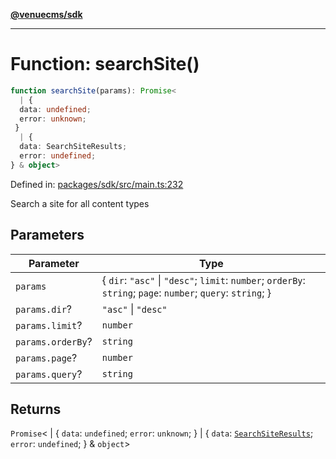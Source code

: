 [**@venuecms/sdk**](../Index.md)

***

# Function: searchSite()

```ts
function searchSite(params): Promise<
  | {
  data: undefined;
  error: unknown;
 }
  | {
  data: SearchSiteResults;
  error: undefined;
} & object>
```

Defined in: [packages/sdk/src/main.ts:232](https://github.com/venuecms/sdk/blob/9df621babf2d64de41bd45733e16986e94017e8a/packages/sdk/src/main.ts#L232)

Search a site for all content types

## Parameters

| Parameter | Type |
| ------ | ------ |
| `params` | \{ `dir`: `"asc"` \| `"desc"`; `limit`: `number`; `orderBy`: `string`; `page`: `number`; `query`: `string`; \} |
| `params.dir`? | `"asc"` \| `"desc"` |
| `params.limit`? | `number` |
| `params.orderBy`? | `string` |
| `params.page`? | `number` |
| `params.query`? | `string` |

## Returns

`Promise`\<
  \| \{
  `data`: `undefined`;
  `error`: `unknown`;
 \}
  \| \{
  `data`: [`SearchSiteResults`](../type-aliases/SearchSiteResults.md);
  `error`: `undefined`;
 \} & `object`\>
